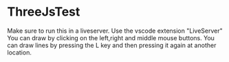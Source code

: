 # ThreeJsTest
Make sure to run this in a liveserver.
Use the vscode extension "LiveServer"
You can draw by clicking on the left,right and middle mouse buttons.
You can draw lines by pressing the L key and then pressing it again at another location.
